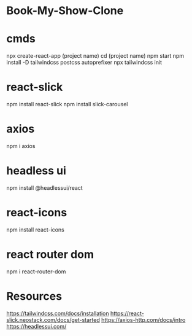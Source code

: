# Book-My-Show-Clone

# cmds
npx create-react-app (project name)
cd (project name)
npm start
npm install -D tailwindcss postcss autoprefixer
npx tailwindcss init

# react-slick
npm install react-slick
npm install slick-carousel

# axios 
npm i axios

# headless ui
npm install @headlessui/react

# react-icons
npm install react-icons

# react router dom 
npm i react-router-dom

# Resources 
https://tailwindcss.com/docs/installation
https://react-slick.neostack.com/docs/get-started
https://axios-http.com/docs/intro
https://headlessui.com/